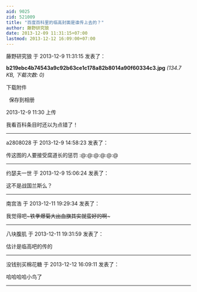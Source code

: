 ```yaml
---
aid: 9025
zid: 521009
title: "百度百科里的临高封面是谁传上去的？"
author: 藤野研究狼
date: 2013-12-09 11:31:15+07:00
lastmod: 2013-12-12 16:09:00+07:00
---
```


藤野研究狼 于 2013-12-9 11:31:15 发表了：

**b219ebc4b74543a9c92b63ce1c178a82b8014a90f60334c3.jpg** _(134.7 KB, 下载次数: 0)_

下载附件

&nbsp;
保存到相册

2013-12-9 11:30 上传

我看百科条目时还以为点错了！

---

a2808028 于 2013-12-9 14:58:23 发表了：

传这图的人要接受腐道长的惩罚
:@:@:@:@:@:@

---

约瑟夫一世 于 2013-12-9 15:06:24 发表了：

这不是战国兰斯么？

---

南宫浩 于 2013-12-11 19:29:34 发表了：

我觉得吧~~~铁拳爆菊大出血旗其实就蛮好的啊~~~

---

八块腹肌 于 2013-12-11 19:31:59 发表了：

估计是临高吧的传的

---

没钱别买棉花糖 于 2013-12-12 16:09:11 发表了：

哈哈哈哈小鸟了

---

